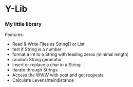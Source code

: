 # Y-Lib
### My little library
Features:
* Read & Write Files as String[] or List<String>
* test if String is a number
* format a int to a String with leading zeros (minimal length)
* random String generator
* insert or replace a char in a String
* Iterate through Strings
* Access the WWW with post and get requests
* Calculate Levenshteindistance 
